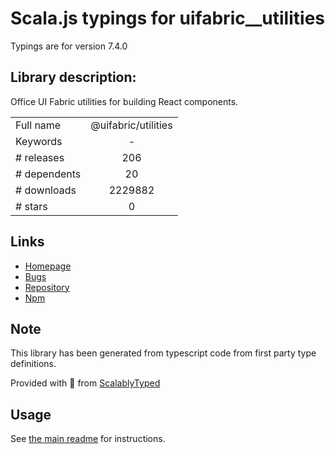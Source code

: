 
# Scala.js typings for uifabric__utilities

Typings are for version 7.4.0

## Library description:
Office UI Fabric utilities for building React components.

|                    |                 |
| ------------------ | :-------------: |
| Full name          | @uifabric/utilities |
| Keywords           | - |
| # releases         | 206 |
| # dependents       | 20 |
| # downloads        | 2229882 |
| # stars            | 0 |

## Links
- [Homepage](https://github.com/OfficeDev/office-ui-fabric-react#readme)
- [Bugs](https://github.com/OfficeDev/office-ui-fabric-react/issues)
- [Repository](https://github.com/OfficeDev/office-ui-fabric-react)
- [Npm](https://www.npmjs.com/package/%40uifabric%2Futilities)
    


## Note
This library has been generated from typescript code from first party type definitions.

Provided with :purple_heart: from [ScalablyTyped](https://github.com/oyvindberg/ScalablyTyped)

## Usage
See [the main readme](../../readme.md) for instructions.


